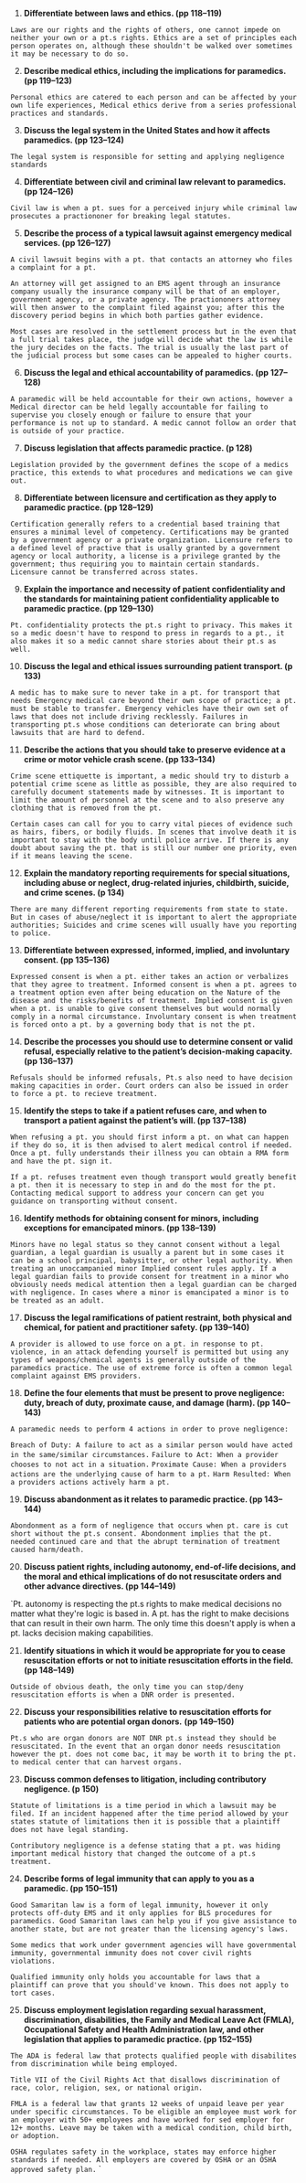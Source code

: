 


1. **Differentiate between laws and ethics. (pp 118–119)**

`Laws are our rights and the rights of others, one cannot impede on neither your own or a pt.s rights. Ethics are a set of principles each person operates on, although these shouldn't be walked over sometimes it may be necessary to do so.`
  
2. **Describe medical ethics, including the implications for paramedics. (pp 119–123)**

`Personal ethics are catered to each person and can be affected by your own life experiences, Medical ethics derive from a series professional practices and standards. `

3. **Discuss the legal system in the United States and how it affects paramedics. (pp 123–124)**

`The legal system is responsible for setting and applying negligence standards`

4. **Differentiate between civil and criminal law relevant to paramedics. (pp 124–126)**

  `Civil law is when a pt. sues for a perceived injury while criminal law prosecutes a practiononer for breaking legal statutes.`

5. **Describe the process of a typical lawsuit against emergency medical services. (pp 126–127)**

`A civil lawsuit begins with a pt. that contacts an attorney who files a complaint for a pt.`  

`An attorney will get assigned to an EMS agent through an insurance company usually the insurance company will be that of an employer, government agency, or a private agency. The practiononers attorney will then answer to the complaint filed against you; after this the discovery period begins in which both parties gather evidence.`  

`Most cases are resolved in the settlement process but in the even that a full trial takes place, the judge will decide what the law is while the jury decides on the facts. The trial is usually the last part of the judicial process but some cases can be appealed to higher courts.`


6. **Discuss the legal and ethical accountability of paramedics. (pp 127–128)**

`A paramedic will be held accountable for their own actions, however a Medical director can be held legally accountable for failing to supervise you closely enough or failure to ensure that your performance is not up to standard. A medic cannot follow an order that is outside of your practice.`  

7. **Discuss legislation that affects paramedic practice. (p 128)**

`Legislation provided by the government defines the scope of a medics practice, this extends to what procedures and medications we can give out.`    

8. **Differentiate between licensure and certification as they apply to paramedic practice. (pp 128–129)**

`Certification generally refers to a credential based training that ensures a minimal level of competency. Certifications may be granted by a government agency or a private organization. Licensure refers to a defined level of practive that is usally granted by a government agency or local authority, a license is a privilege granted by the government; thus requiring you to maintain certain standards. Licensure cannot be transferred across states.`

9. **Explain the importance and necessity of patient confidentiality and the standards for maintaining patient confidentiality applicable to paramedic practice. (pp 129–130)**

`Pt. confidentiality protects the pt.s right to privacy. This makes it so a medic doesn't have to respond to press in regards to a pt., it also makes it so a medic cannot share stories about their pt.s as well.`

10. **Discuss the legal and ethical issues surrounding patient transport. (p 133)**

`A medic has to make sure to never take in a pt. for transport that needs Emergency medical care beyond their own scope of practice; a pt. must be stable to transfer. Emergency vehicles have their own set of laws that does not include driving recklessly. Failures in transporting pt.s whose conditions can deteriorate can bring about lawsuits that are hard to defend.`  

11. **Describe the actions that you should take to preserve evidence at a crime or motor vehicle crash scene. (pp 133–134)**

`Crime scene ettiquette is important, a medic should try to disturb a potential crime scene as little as possible, they are also required to carefully document statements made by witnesses. It is important to limit the amount of personnel at the scene and to also preserve any clothing that is removed from the pt.`  

`Certain cases can call for you to carry vital pieces of evidence such as hairs, fibers, or bodily fluids. In scenes that involve death it is important to stay with the body until police arrive. If there is any doubt about saving the pt. that is still our number one priority, even if it means leaving the scene.`

12. **Explain the mandatory reporting requirements for special situations, including abuse or neglect, drug-related injuries, childbirth, suicide, and crime scenes. (p 134)**

  
`There are many different reporting requirements from state to state. But in cases of abuse/neglect it is important to alert the appropriate authorities; Suicides and crime scenes will usually have you reporting to police.`

13. **Differentiate between expressed, informed, implied, and involuntary consent. (pp 135–136)**

`Expressed consent is when a pt. either takes an action or verbalizes that they agree to treatment. Informed consent is when a pt. agrees to a treatment option even after being education on the Nature of the disease and the risks/benefits of treatment. Implied consent is given when a pt. is unable to give consent themselves but would normally comply in a normal circumstance. Involuntary consent is when treatment is forced onto a pt. by a governing body that is not the pt.`

14. **Describe the processes you should use to determine consent or valid refusal, especially relative to the patient’s decision-making capacity. (pp 136–137)**

`Refusals should be informed refusals, Pt.s also need to have decision making capacities in order. Court orders can also be issued in order to force a pt. to recieve treatment.`

15. **Identify the steps to take if a patient refuses care, and when to transport a patient against the patient’s will. (pp 137–138)**

`When refusing a pt. you should first inform a pt. on what can happen if they do so, it is then advised to alert medical control if needed. Once a pt. fully understands their illness you can obtain a RMA form and have the pt. sign it.`

`If a pt. refuses treatment even though transport would greatly benefit a pt. then it is necessary to step in and do the most for the pt. Contacting medical support to address your concern can get you guidance on transporting without consent.`

16. **Identify methods for obtaining consent for minors, including exceptions for emancipated minors. (pp 138–139)**

`Minors have no legal status so they cannot consent without a legal guardian, a legal guardian is usually a parent but in some cases it can be a school principal, babysitter, or other legal authority. When treating an unoccampanied minor Implied consent rules apply. If a legal guardian fails to provide consent for treatment in a minor who obviously needs medical attention then a legal guardian can be charged with negligence. In cases where a minor is emancipated a minor is to be treated as an adult.`

17. **Discuss the legal ramifications of patient restraint, both physical and chemical, for patient and practitioner safety. (pp 139–140)**

`A provider is allowed to use force on a pt. in response to pt. violence, in an attack defending yourself is permitted but using any types of weapons/chemical agents is generally outside of the paramedics practice. The use of extreme force is often a common legal complaint against EMS providers.`

18. **Define the four elements that must be present to prove negligence: duty, breach of duty, proximate cause, and damage (harm). (pp 140–143)**

`A paramedic needs to perform 4 actions in order to prove negligence:`

`Breach of Duty: A failure to act as a similar person would have acted in the same/similar circumstances.`
`Failure to Act: When a provider chooses to not act in a situation.`
`Proximate Cause: When a providers actions are the underlying cause of harm to a pt.`
`Harm Resulted: When a providers actions actively harm a pt.`

19. **Discuss abandonment as it relates to paramedic practice. (pp 143–144)**

`Abondonment as a form of negligence that occurs when pt. care is cut short without the pt.s consent. Abondonment implies that the pt. needed continued care and that the abrupt termination of treatment caused harm/death.`

20. **Discuss patient rights, including autonomy, end-of-life decisions, and the moral and ethical implications of do not resuscitate orders and other advance directives. (pp 144–149)**

`Pt. autonomy is respecting the pt.s rights to make medical decisions no matter what they're logic is based in. A pt. has the right to make decisions that can result in their own harm. The only time this doesn't apply is when a pt. lacks decision making capabilities.

21. **Identify situations in which it would be appropriate for you to cease resuscitation efforts or not to initiate resuscitation efforts in the field. (pp 148–149)**

`Outside of obvious death, the only time you can stop/deny resuscitation efforts is when a DNR order is presented.`

22. **Discuss your responsibilities relative to resuscitation efforts for patients who are potential organ donors.** **(pp 149–150)**
  
`Pt.s who are organ donors are NOT DNR pt.s instead they should be resuscitated. In the event that an organ donor needs resuscitation however the pt. does not come bac, it may be worth it to bring the pt. to medical center that can harvest organs.`

23. **Discuss common defenses to litigation, including contributory negligence. (p 150)**

`Statute of limitations is a time period in which a lawsuit may be filed. If an incident happened after the time period allowed by your states statute of limitations then it is possible that a plaintiff does not have legal standing.`

`Contributory negligence is a defense stating that a pt. was hiding important medical history that changed the outcome of a pt.s treatment.`

24. **Describe forms of legal immunity that can apply to you as a paramedic. (pp 150–151)**

`Good Samaritan law is a form of legal immunity, however it only protects off-duty EMS and it only applies for BLS procedures for paramedics. Good Samaritan laws can help you if you give assistance to another state, but are not greater than the licensing agency's laws.`

`Some medics that work under government agencies will have governmental immunity, governmental immunity does not cover civil rights violations.`

`Qualified immunity only holds you accountable for laws that a plaintiff can prove that you should've known. This does not apply to tort cases.`  

25. **Discuss employment legislation regarding sexual harassment, discrimination, disabilities, the Family and Medical Leave Act (FMLA), Occupational Safety and Health Administration law, and other legislation that applies to paramedic practice. (pp 152–155)**

`The ADA is federal law that protects qualified people with disabilites from discrimination while being employed.`

`Title VII of the Civil Rights Act that disallows discrimination of race, color, religion, sex, or national origin.`

`FMLA is a federal law that grants 12 weeks of unpaid leave per year under specific circumstances. To be eligible an employee must work for an employer with 50+ employees and have worked for sed employer for 12+ months. Leave may be taken with a medical condition, child birth, or adoption.`

`OSHA regulates safety in the workplace, states may enforce higher standards if needed. All employers are covered by OSHA or an OSHA approved safety plan.`
`